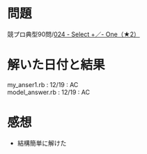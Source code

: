 # 問題
競プロ典型90問/[024 - Select +／- One（★2）](https://atcoder.jp/contests/typical90/tasks/typical90_x)

# 解いた日付と結果
my_anser1.rb : 12/19 : AC  
model_answer.rb : 12/19 : AC  



# 感想
* 結構簡単に解けた